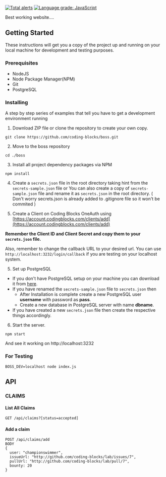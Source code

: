 [![Total alerts](https://img.shields.io/lgtm/alerts/g/coding-blocks/boss.svg?logo=lgtm&logoWidth=18)](https://lgtm.com/projects/g/coding-blocks/boss/alerts/)
[![Language grade: JavaScript](https://img.shields.io/lgtm/grade/javascript/g/coding-blocks/boss.svg?logo=lgtm&logoWidth=18)](https://lgtm.com/projects/g/coding-blocks/boss/context:javascript)

Best working website....
## Getting Started

These instructions will get you a copy of the project up and running on your local machine for development and testing purposes.

### Prerequisites

* NodeJS
* Node Package Manager(NPM)
* Git
* PostgreSQL

### Installing

A step by step series of examples that tell you have to get a development environment running

1. Download ZIP file or clone the repository to create your own copy.

```
git clone https://github.com/coding-blocks/boss.git

```

2. Move to the boss repository  

```
cd ./boss

```

3. Install all project dependency packages via NPM

```
npm install

```

4. Create a `secrets.json` file in the root directory taking hint from the `secrets-sample.json` file or You can also create a copy of `secrets-sample.json` file and rename it as `secrets.json` in the root directory. ( Don't worry secrets.json is already added to .gitignore file so it won't be commited )

  

5. Create a Client on Coding Blocks OneAuth using [https://account.codingblocks.com/clients/add](https://account.codingblocks.com/clients/add)

**Remember the Client ID and Client Secret and copy them to your `secrets.json` file.**

  
Also, remember to change the callback URL to your desired url. You can use `http://localhost:3232/login/callback` if you are testing on your localhost system.

  

5. Set up PostgreSQL

- If you don't have PostgreSQL setup on your machine you can download it from [here](https://www.postgresql.org/download/).
- If you have renamed the `secrets-sample.json` file to `secrets.json` then
  - After Installation is complete create a new PostgreSQL user **username** with password as **pass**.
  - Create a new database in PostgreSQL server with name **dbname**.
- If you have created a new `secrets.json` file then create the respective things accordingly.

6. Start the server.

```
npm start
```

And see it working on http://localhost:3232


### For Testing

```
BOSS_DEV=localhost node index.js
```

## API
### CLAIMS
#### List All Claims
```
GET /api/claims?[status=accepted]
```
#### Add a claim
```
POST /api/claims/add
BODY
{
  user: "championswimmer",
  issueUrl: "http://github.com/coding-blocks/lab/issues/7",
  pullUrl: "http://github.com/coding-blocks/lab/pull/7",
  bounty: 20
}

```
